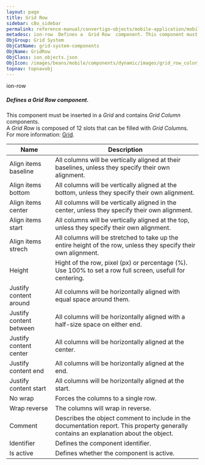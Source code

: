 ```yaml
---
layout: page
title: Grid Row
sidebar: c8o_sidebar
permalink: reference-manual/convertigo-objects/mobile-application/mobile-components/grid-system-components/grid-row/
metadesc: ion-row  Defines a  Grid Row  component. This component must be inserted in a  Grid  and contains  Grid Column  components. A  Grid Row  is composed o
ObjGroup: Grid System
ObjCatName: grid-system-components
ObjName: GridRow
ObjClass: ion_objects.json
ObjIcon: /images/beans/mobile/components/dynamic/images/grid_row_color_32x32.png
topnav: topnavobj
---
```

ion-row<br/>

##### Defines a <i>Grid Row</i> component.<br/>
This component must be inserted in a <i>Grid</i> and contains <i>Grid Column</i> components.<br/>
A <i>Grid Row</i> is composed of 12 slots that can be filled with <i>Grid Column</i>s.<br/>
 For more information: <a href='https://ionicframework.com/docs/v3/components/#grid'>Grid</a>.

Name | Description 
--- | ---
Align items baseline | All columns will be vertically aligned at their baselines, unless they specify their own alignment.
Align items bottom | All columns will be vertically aligned at the bottom, unless they specify their own alignment.
Align items center | All columns will be vertically aligned in the center, unless they specify their own alignment.
Align items start | All columns will be vertically aligned at the top, unless they specify their own alignment.
Align items strech | All columns will be stretched to take up the entire height of the row, unless they specify their own alignment.
Height | Hight of the row, pixel (px) or percentage (%). Use 100% to set a row full screen, usefull for centering.
Justify content around | All columns will be horizontally aligned with equal space around them.
Justify content between | All columns will be horizontally aligned with a half-size space on either end.
Justify content center | All columns will be horizontally aligned at the center.
Justify content end | All columns will be horizontally aligned at the end.
Justify content start | All columns will be horizontally aligned at the start.
No wrap | Forces the columns to a single row.
Wrap reverse | The columns will wrap in reverse.
Comment | Describes the object comment to include in the documentation report.  This property generally contains an explanation about the object. 
Identifier | Defines the component identifier.  
Is active | Defines whether the component is active. 

